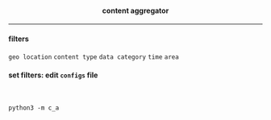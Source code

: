 <h4 align = 'center'> content aggregator </h4>
<hr>
<h4> filters </h4>
<code>geo location</code>
<code>content type</code>
<code>data category</code>
<code>time</code>
<code>area</code>

<h4> set filters: edit <code>configs</code> file </h4>
<br>

```python3
python3 -m c_a
```
